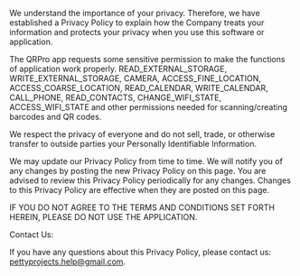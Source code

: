 We understand the importance of your privacy. Therefore, we have established a Privacy Policy to explain how the Company treats your information and protects your privacy when you use this software or application.

The QRPro app requests some sensitive permission to make the functions of application work properly. READ_EXTERNAL_STORAGE, WRITE_EXTERNAL_STORAGE, CAMERA, ACCESS_FINE_LOCATION, ACCESS_COARSE_LOCATION, READ_CALENDAR, WRITE_CALENDAR, CALL_PHONE, READ_CONTACTS, CHANGE_WIFI_STATE, ACCESS_WIFI_STATE and other permissions needed for scanning/creating barcodes and QR codes.

We respect the privacy of everyone and do not sell, trade, or otherwise transfer to outside parties your Personally Identifiable Information.

We may update our Privacy Policy from time to time. We will notify you of any changes by posting the new Privacy Policy on this page. You are advised to review this Privacy Policy periodically for any changes. Changes to this Privacy Policy are effective when they are posted on this page.

IF YOU DO NOT AGREE TO THE TERMS AND CONDITIONS SET FORTH HEREIN, PLEASE DO NOT USE THE APPLICATION.

Contact Us:

If you have any questions about this Privacy Policy, please contact us: pettyprojects.help@gmail.com.

